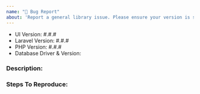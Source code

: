 ```yaml
---
name: "🐛 Bug Report"
about: 'Report a general library issue. Please ensure your version is still supported: https://laravel.com/docs/releases#support-policy'
---
```


- UI Version: #.#.#
- Laravel Version: #.#.#
- PHP Version: #.#.#
- Database Driver & Version:

### Description:


### Steps To Reproduce:
